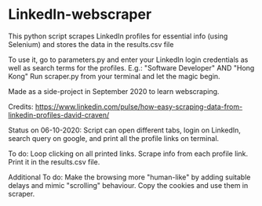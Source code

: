 # LinkedIn-webscraper

This python script scrapes LinkedIn profiles for essential info (using Selenium) and stores the data in the results.csv file

To use it, go to parameters.py and enter your LinkedIn login credentials as well as search terms for the profiles. E.g.: "Software Developer" AND "Hong Kong"
Run scraper.py from your terminal and let the magic begin.

Made as a side-project in September 2020 to learn webscraping.

Credits: https://www.linkedin.com/pulse/how-easy-scraping-data-from-linkedin-profiles-david-craven/

Status on 06-10-2020: Script can open different tabs, login on LinkedIn, search query on google, and print all the profile links on terminal.

To do: Loop clicking on all printed links. Scrape info from each profile link. Print it in the results.csv file.

Additional To do: Make the browsing more "human-like" by adding suitable delays and mimic "scrolling" behaviour. Copy the cookies and use them in scraper.
